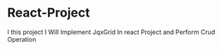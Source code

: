 # React-Project
I this project I Will Implement JqxGrid In react Project and Perform Crud Operation 
